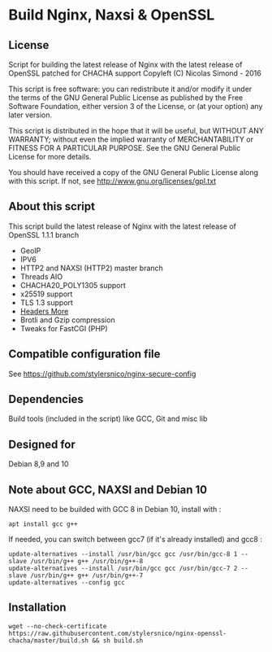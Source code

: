 Build Nginx, Naxsi & OpenSSL
============================

## License

Script for building the latest release of Nginx with the latest release of OpenSSL patched for CHACHA support
Copyleft (C) Nicolas Simond - 2016

This script is free software: you can redistribute it and/or modify
it under the terms of the GNU General Public License as published by
the Free Software Foundation, either version 3 of the License, or
(at your option) any later version.

This script is distributed in the hope that it will be useful,
but WITHOUT ANY WARRANTY; without even the implied warranty of
MERCHANTABILITY or FITNESS FOR A PARTICULAR PURPOSE.  See the
GNU General Public License for more details.

You should have received a copy of the GNU General Public License
along with this script.  If not, see <http://www.gnu.org/licenses/gpl.txt>

## About this script

This script build the latest release of Nginx with the latest release of OpenSSL 1.1.1 branch

- GeoIP
- IPV6
- HTTP2 and NAXSI (HTTP2) master branch
- Threads AIO
- CHACHA20_POLY1305 support
- x25519 support
- TLS 1.3 support
- [Headers More](https://github.com/openresty/headers-more-nginx-module)
- Brotli and Gzip compression
- Tweaks for FastCGI (PHP)

## Compatible configuration file

See https://github.com/stylersnico/nginx-secure-config

## Dependencies

Build tools (included in the script) like GCC, Git and misc lib


## Designed for
Debian 8,9 and 10

## Note about GCC, NAXSI and Debian 10

NAXSI need to be builded with GCC 8 in Debian 10, install with :

`apt install gcc g++`

If needed, you can switch between gcc7 (if it's already installed) and gcc8 :

```
update-alternatives --install /usr/bin/gcc gcc /usr/bin/gcc-8 1 --slave /usr/bin/g++ g++ /usr/bin/g++-8
update-alternatives --install /usr/bin/gcc gcc /usr/bin/gcc-7 2 --slave /usr/bin/g++ g++ /usr/bin/g++-7
update-alternatives --config gcc
```


## Installation

```
wget --no-check-certificate https://raw.githubusercontent.com/stylersnico/nginx-openssl-chacha/master/build.sh && sh build.sh
```
